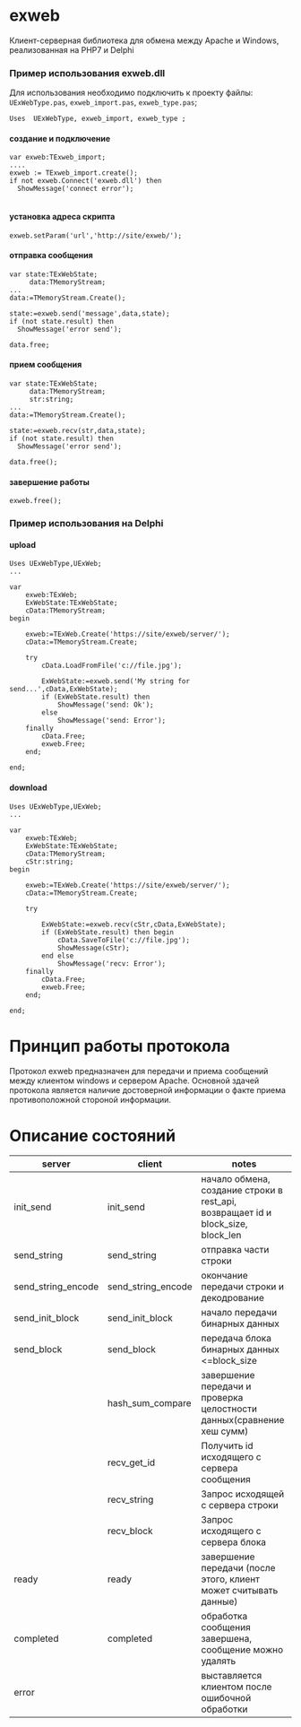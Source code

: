 # exweb
Клиент-серверная библиотека для обмена между Apache и Windows, реализованная на PHP7 и Delphi

### Пример использования exweb.dll
Для использования необходимо подключить к проекту файлы: `UExWebType.pas`, `exweb_import.pas`, `exweb_type.pas`;
```
Uses  UExWebType, exweb_import, exweb_type ;

```
#### создание и подключение
```
var exweb:TExweb_import;
....
exweb := TExweb_import.create();
if not exweb.Connect('exweb.dll') then
  ShowMessage('connect error');
  
```
#### установка адреса скрипта
```
exweb.setParam('url','http://site/exweb/');
```
#### отправка сообщения
```
var state:TExWebState;
     data:TMemoryStream;
...
data:=TMemoryStream.Create();

state:=exweb.send('message',data,state);
if (not state.result) then
  ShowMessage('error send');
  
data.free;  
```

#### прием сообщения
```
var state:TExWebState;
     data:TMemoryStream;
     str:string;
...
data:=TMemoryStream.Create();

state:=exweb.recv(str,data,state);
if (not state.result) then
  ShowMessage('error send');
  
data.free();  
```

#### завершение работы
```
exweb.free();
```

### Пример использования на Delphi
#### upload
```
Uses UExWebType,UExWeb;
...

var
    exweb:TExWeb;
    ExWebState:TExWebState;
    cData:TMemoryStream;
begin

    exweb:=TExWeb.Create('https://site/exweb/server/');
    cData:=TMemoryStream.Create;

    try
        cData.LoadFromFile('c://file.jpg');

        ExWebState:=exweb.send('My string for send...',cData,ExWebState);
        if (ExWebState.result) then
            ShowMessage('send: Ok');
        else
            ShowMessage('send: Error');
    finally
        cData.Free;
        exweb.Free;
    end;

end;

```

#### download
```
Uses UExWebType,UExWeb;
...

var
    exweb:TExWeb;
    ExWebState:TExWebState;
    cData:TMemoryStream;
    cStr:string;
begin

    exweb:=TExWeb.Create('https://site/exweb/server/');
    cData:=TMemoryStream.Create;

    try

        ExWebState:=exweb.recv(cStr,cData,ExWebState);
        if (ExWebState.result) then begin
            cData.SaveToFile('c://file.jpg');
            ShowMessage(cStr);
        end else
            ShowMessage('recv: Error');
    finally
        cData.Free;
        exweb.Free;
    end;

end;

```

# Принцип работы протокола
Протокол exweb предназначен для передачи и приема сообщений между клиентом windows и сервером Apache.
Основной здачей протокола является наличие достоверной информации о факте приема противоположной стороной информации.

# Описание состояний

|server|client|notes|
|------|------|-----|
|init_send          |init_send          |начало обмена, создание строки в rest_api, возвращает id и block_size, block_len|
|send_string        |send_string        |отправка части строки|
|send_string_encode |send_string_encode |окончание передачи строки и декодрование|
|send_init_block    |send_init_block    |начало передачи бинарных данных|
|send_block         |send_block         |передача блока бинарных данных <=block_size|
|                   |hash_sum_compare   |завершение передачи и проверка целостности данных(сравнение хеш сумм)|
|                   |recv_get_id        |Получить id исходящего с сервера сообщения|
|                   |recv_string        |Запрос исходящей с сервера строки|
|                   |recv_block         |Запрос исходящего с сервера блока|
|ready              |ready              |завершение передачи (после этого, клиент может считывать данные)|
|completed          |completed          |обработка сообщения завершена, сообщение можно удалять|
|error              |                   |выставляется клиентом после ошибочной обработки|



